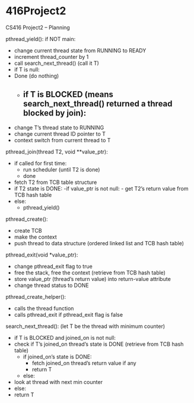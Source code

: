 # 416Project2

CS416 Project2 – Planning

pthread_yield():
if NOT main:
- change current thread state from RUNNING to READY
- increment thread_counter by 1
- call search_next_thread() (call it T)
- if T is null: 
- Done (do nothing)
	- if T is BLOCKED (means search_next_thread() returned a thread blocked by join):
		- 
- change T’s thread state to RUNNING
- change current thread ID pointer to T
- context switch from current thread to T

pthread_join(thread T2, void **value_ptr):
- if called for first time:
	- run scheduler (until T2 is done)
	- done
- fetch T2 from TCB table structure
- if T2 state is DONE:
	-if value_ptr is not null:
		- get T2’s return value from TCB hash table
- else:
	- pthread_yield()

pthread_create():
- create TCB
- make the context
- push thread to data structure (ordered linked list and TCB hash table)

pthread_exit(void *value_ptr):
- change pthread_exit flag to true
- free the stack, free the context (retrieve from TCB hash table)
- store value_ptr (thread’s return value) into return-value attribute
- change thread status to DONE

pthread_create_helper():
- calls the thread function
- calls pthread_exit if pthread_exit flag is false

search_next_thread(): (let T be the thread with minimum counter)
- if T is BLOCKED and joined_on is not null:
- check if T’s joined_on thread’s state is DONE (retrieve from TCB hash table)
	- if joined_on’s state is DONE:
		- fetch joined_on thread’s return value if any
		- return T
	- else:
- look at thread with next min counter
- else:
- return T
